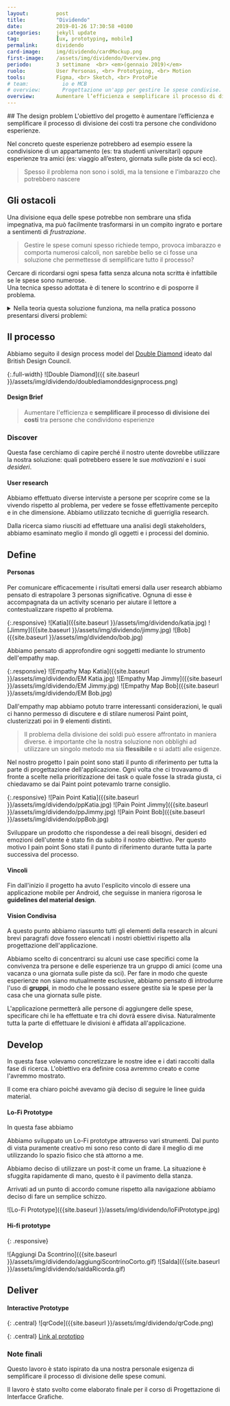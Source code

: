 ```yaml
---
layout:         post
title:          "Dividendo"
date:           2019-01-26 17:30:58 +0100
categories:     jekyll update
tag:            [ux, prototyping, mobile]
permalink:      dividendo
card-image:     img/dividendo/cardMockup.png
first-image:    /assets/img/dividendo/Overview.png
periodo:        3 settimane  <br> <em>(gennaio 2019)</em>
ruolo:          User Personas, <br> Prototyping, <br> Motion
tools:          Figma, <br> Sketch, <br> ProtoPie
# team:           io e MCB
# overview:       Progettazione un'app per gestire le spese condivise. Seguite le guideline di Google Material Design per Android.
overview:       Aumentare l’efficienza e semplificare il processo di divisione dei costi tra persone che condividono esperienze
---
```


<section id="designProblem" markdown="1">
## The design problem
L'obiettivo del progetto è aumentare l’efficienza e semplificare il processo di divisione dei costi tra persone che condividono esperienze.

Nel concreto queste esperienze potrebbero ad esempio essere la condivisione di un appartamento (es: tra studenti universitari) oppure esperienze tra amici (es: viaggio all’estero, giornata sulle piste da sci ecc). 

> Spesso il problema non sono i soldi, ma la tensione e l'imbarazzo che potrebbero nascere
</section>


<section id="obstacles" markdown="1">

## Gli ostacoli
Una divisione equa delle spese potrebbe non sembrare una sfida impegnativa, ma può facilmente trasformarsi in un compito ingrato e portare a sentimenti di *frustrazione*.

> Gestire le spese comuni spesso richiede tempo, provoca imbarazzo e comporta numerosi calcoli, non sarebbe bello se ci fosse una soluzione che permettesse di semplificare tutto il processo?

Cercare di ricordarsi ogni spesa fatta senza alcuna nota scritta è infattibile se le spese sono numerose. <br>
Una tecnica spesso adottata è di tenere lo scontrino e di posporre il problema. 

<details markdown="1" >
<summary> Nella teoria questa soluzione funziona, ma nella pratica possono presentarsi diversi problemi: </summary>
* **Tempo**: La divisione è dispendiosa in termini di tempo e richiede una concentrazione mentale che può essere inappropriata per la situazione in cui ci si trova. 
* **Calcoli**: I calcoli da effettuare possono scalare di complessità rapidamente ( Alcuni prodotti da dividere solo tra alcuni, )
Alcune volte all’interno dello scontrino ci sono prodotti da dividere, mentre altri no. Questo aggiunge un ulteriore livello di complessità nei calcoli.
* **Fatica mentale**: Anche una volta effettuati tutti i calcoli, spesso non si hanno a disposizione esattamente i contanti richiesti. Questo porta a tenere il debito “aperto” e a doversene ricordare nei giorni successivi generando *fatica mentale*
* **Imbarazzo**: nel ricordare ad altri che si hanno debiti ancora aperti o nel ricordare ad altri spese ritenute molto piccole (nota: la concezione di *piccola spesa* varia molto da persona a persona)
</details>

</section>


<section id="process" markdown="1">

## Il processo
Abbiamo seguito il design process model del [Double Diamond](https://www.designcouncil.org.uk/news-opinion/design-process-what-double-diamond) ideato dal British Design Council.

{:.full-width}
![Double Diamond]({{ site.baseurl }}/assets/img/dividendo/doublediamonddesignprocess.png)

#### Design Brief
> Aumentare l'efficienza e **semplificare il processo di divisione dei costi** tra persone che condividono esperienze

</section>

<section id="discover" markdown="1">

### Discover
Questa fase cerchiamo di capire perché il nostro utente dovrebbe utilizzare la nostra soluzione: quali potrebbero essere le sue *motivazioni* e i suoi *desideri*.

#### User research
Abbiamo effettuato diverse interviste a persone per scoprire come se la vivendo rispetto al problema, per vedere se fosse effettivamente percepito e in che dimensione.
Abbiamo utilizzato tecniche di guerriglia research. 

Dalla ricerca siamo riusciti ad effettuare una analisi degli stakeholders, abbiamo esaminato meglio il mondo gli oggetti e i processi del dominio.

</section>

<section id="define" markdown="1">

## Define
#### Personas
Per comunicare efficacemente i risultati emersi dalla user research abbiamo pensato di estrapolare 3 personas significative.
Ognuna di esse è accompagnata da un activity scenario per aiutare il lettore a contestualizzare rispetto al problema.

{:.responsive}
![Katia]({{site.baseurl }}/assets/img/dividendo/katia.jpg)
![Jimmy]({{site.baseurl }}/assets/img/dividendo/jimmy.jpg)
![Bob]({{site.baseurl }}/assets/img/dividendo/bob.jpg)

Abbiamo pensato di approfondire ogni soggetti mediante lo strumento dell'empathy map.

{:.responsive}
![Empathy Map Katia]({{site.baseurl }}/assets/img/dividendo/EM Katia.jpg)
![Empathy Map Jimmy]({{site.baseurl }}/assets/img/dividendo/EM Jimmy.jpg)
![Empathy Map Bob]({{site.baseurl }}/assets/img/dividendo/EM Bob.jpg)
 
Dall'empathy map abbiamo potuto trarre interessanti considerazioni, le quali ci hanno permesso di discutere e di stilare numerosi Paint point, clusterizzati poi in 9 elementi distinti.

> Il problema della divisione dei soldi può essere affrontato in maniera diverse. è importante che la nostra soluzione non obblighi ad utilizzare un singolo metodo ma sia **flessibile** e si adatti alle esigenze.

Nel nostro progetto I pain point sono stati il punto di riferimento per tutta la parte di progettazione dell'applicazione. Ogni volta che ci trovavamo di fronte a scelte nella prioritizazione dei task o quale fosse la strada giusta, ci chiedavamo se dai Paint point potevamlo trarne consiglio.

{:.responsive}
![Pain Point Katia]({{site.baseurl }}/assets/img/dividendo/ppKatia.jpg)
![Pain Point Jimmy]({{site.baseurl }}/assets/img/dividendo/ppJimmy.jpg)
![Pain Point Bob]({{site.baseurl }}/assets/img/dividendo/ppBob.jpg)

Sviluppare un prodotto che rispondesse a dei reali bisogni, desideri ed emozioni dell'utente è stato fin da subito il nostro obiettivo. 
Per questo motivo I pain point Sono stati il punto di riferimento durante tutta la parte successiva del processo.

#### Vincoli
Fin dall'inizio il progetto ha avuto l'esplicito vincolo di essere una applicazione mobile per Android, che seguisse in maniera rigorosa le **guidelines del material design**.
<!-- Pippone sul seguire un design system -->

#### Vision Condivisa 
A questo punto abbiamo riassunto tutti gli elementi della research in alcuni brevi paragrafi dove fossero elencati i nostri obiettivi rispetto alla progettazione dell'applicazione. 

Abbiamo scelto di concentrarci su alcuni use case specifici come la convivenza tra persone e delle esperienze tra un gruppo di amici (come una vacanza o una giornata sulle piste da sci).
Per fare in modo che queste esperienze non siano mutualmente esclusive, abbiamo pensato di introdurre l'uso di **gruppi**, in modo che le  possano essere gestite sia le spese per la casa che una giornata sulle piste.

L'applicazione permetterà alle persone di aggiungere delle spese, specificare chi le ha effettuate e tra chi dovrà essere divisa. Naturalmente tutta la parte di effettuare le divisioni è affidata all'applicazione.
</section>

<section id="develop" markdown="1">

## Develop

In questa fase volevamo concretizzare le nostre idee e i dati raccolti dalla fase di ricerca. L'obiettivo era definire cosa avremmo creato e come l'avremmo mostrato. 

Il come era chiaro poiché avevamo già deciso di seguire le linee guida material.

#### Lo-Fi Prototype

In questa fase abbiamo 

Abbiamo sviluppato un Lo-Fi prototype attraverso vari strumenti. 
Dal punto di vista puramente creativo mi sono reso conto di dare il meglio di me utilizzando lo spazio fisico che stà attorno a me.

Abbiamo deciso di utilizzare un post-it come un frame. 
La situazione è sfuggita rapidamente di mano, questo è il pavimento della stanza.

<!-- Foto pavimento della stanza -->

Arrivati ad un punto di accordo comune rispetto alla navigazione abbiamo deciso di fare un semplice schizzo.

![Lo-Fi Prototype]({{site.baseurl }}/assets/img/dividendo/loFiPrototype.jpg)

#### Hi-fi prototype

<div class="central">
<div class="constraint" markdown="1">

{: .responsive}
<!-- ![Home]({{site.baseurl }}/assets/img/dividendo/Dividendo Appartamento.svg) -->
<!-- ![Notifiche]({{site.baseurl }}/assets/img/dividendo/Notifiche.svg) -->
![Aggiungi Da Scontrino]({{site.baseurl }}/assets/img/dividendo/aggiungiScontrinoCorto.gif)
![Salda]({{site.baseurl }}/assets/img/dividendo/saldaRicorda.gif)
</div>
</div>
</section>

<section id="deliver" markdown="1">

## Deliver
#### Interactive Prototype

{: .central}
![qrCode]({{site.baseurl }}/assets/img/dividendo/qrCode.png)

{: .central}
[Link al prototipo](https://share.protopie.io/648wG6keh2D)

<!-- 
lo- fi prototype
add con scontrino gif

    notifiche
    saldo del gruppo
aggiungi spesa manuale

link al prototipo

storico
 -->

</section>

<section id="notes" markdown="1">

### Note finali

Questo lavoro è stato ispirato da una nostra personale esigenza di semplificare il processo di divisione delle spese comuni.

Il lavoro è stato svolto come elaborato finale per il corso di Progettazione di Interfacce Grafiche. 

<!-- MOCKUP

AGGIUNGI SPESA MANUALE

HOMEPAGE

Notifiche
Un aspetto insidioso nella gestione  -->

</section>